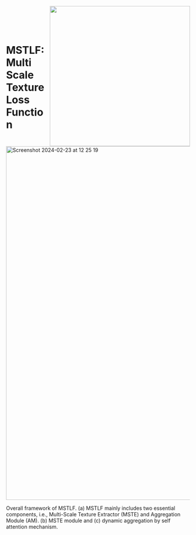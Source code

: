 
<img src='imgs/horse2zebra.gif' align="right" width=384>

<br><br><br>

# MSTLF: Multi Scale Texture Loss Function

<img width="969" alt="Screenshot 2024-02-23 at 12 25 19" src="https://github.com/FrancescoDiFeola/DenoTextureLoss/assets/114158160/e3f55c9f-1672-442d-9c02-755314d69c72">


Overall framework of MSTLF. (a) MSTLF mainly includes two essential components, i.e., Multi-Scale Texture Extractor (MSTE) and Aggregation Module (AM). (b) MSTE module and (c) dynamic aggregation by self attention mechanism.

